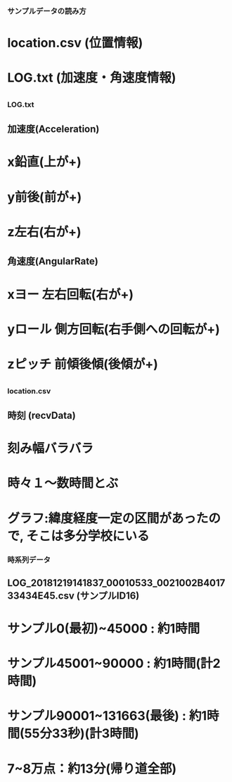 ### サンプルデータの読み方


######
# location.csv (位置情報)
# LOG.txt (加速度・角速度情報)
######

### LOG.txt
## 加速度(Acceleration)
######
# x鉛直(上が+)
# y前後(前が+)
# z左右(右が+)
######

## 角速度(AngularRate)
######
# xヨー   左右回転(右が+)
# yロール 側方回転(右手側への回転が+)
# zピッチ 前傾後傾(後傾が+)
######


### location.csv
## 時刻 (recvData)
# 刻み幅バラバラ
# 時々１〜数時間とぶ
# グラフ:緯度経度一定の区間があったので, そこは多分学校にいる


### 時系列データ
## LOG_20181219141837_00010533_0021002B401733434E45.csv (サンプルID16)
# サンプル0(最初)~45000 : 約1時間
# サンプル45001~90000 : 約1時間(計2時間)
# サンプル90001~131663(最後) : 約1時間(55分33秒)(計3時間)

# 7~8万点：約13分(帰り道全部)
